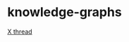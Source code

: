 # knowledge-graphs

[X thread](https://twitter.com/codesonpaper/status/1776981007217963508?t=YSFbxXFM_ud2IpvaClbj1w)